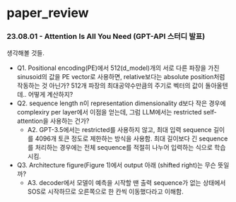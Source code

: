 # paper_review

### 23.08.01 - Attention Is All You Need (GPT-API 스터디 발표)

  생각해볼 것들. 
  
  - Q1. Positional encoding(PE)에서 512(d_model)개의 서로 다른 파장을 가진 sinusoid의 값을 PE vector로 사용하면, relative보다는 absolute position처럼 작동하는 것 아닌가? 512개 파장의 최대공약수만큼의 주기로 벡터의 값이 돌아올텐데.. 어떻게 계산하지?
  - Q2. sequence length n이 representation dimensionality d보다 작은 경우에 complexiry per layer에서 이점을 얻는데, 그럼 LLM에서는 restricted self-attention을 사용하는 건가?
    - A2. GPT-3.5에서는 restricted를 사용하지 않고, 최대 입력 sequence 길이를 4096개 토큰 정도로 제한하는 방식을 사용함. 최대 길이보다 긴 sequence를 처리하는 경우에는 전체 sequence를 적절히 나누어 입력하는 식으로 학습시킴.
  - Q3. Architecture figure(Figure 1)에서 output 아래 (shifted right)는 무슨 뜻일까?
    - A3. decoder에서 모델이 예측을 시작할 땐 출력 sequence가 없는 상태에서 SOS로 시작하므로 오른쪽으로 한 칸씩 이동했다라고 이해함. 
